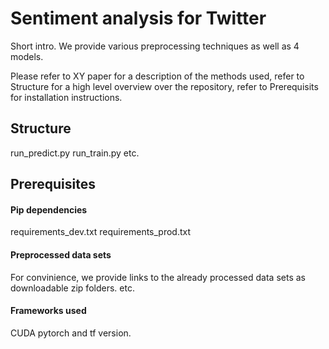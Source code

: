 # Sentiment analysis for Twitter
Short intro. We provide various preprocessing techniques as well as 4 models.

Please refer to XY paper for a description of the methods used, refer to Structure for a high level overview over the repository, refer to Prerequisits for installation instructions.

## Structure
run_predict.py
run_train.py
etc.

## Prerequisites

#### Pip dependencies
requirements_dev.txt
requirements_prod.txt

#### Preprocessed data sets
For convinience, we provide links to the already processed data sets as downloadable zip folders.
etc.

#### Frameworks used
CUDA pytorch and tf version.
